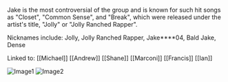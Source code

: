 Jake is the most controversial of the group and is known for such hit songs as "Closet", "Common Sense", and "Break", which were released under the artist's title, "Jolly" or "Jolly Ranched Rapper".

Nicknames include: Jolly, Jolly Ranched Rapper, Jake****04, Bald Jake, Dense

Linked to:
[[Michael]]
[[Andrew]]
[[Shane]]
[[Marconi]]
[[Francis]]
[[Ian]]

![Image1](jake.png)
![Image2](jake.jpg)

